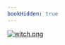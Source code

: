 ```yaml
---
bookHidden: true
---
```

[![witch.png](https://i.postimg.cc/gznzCX7b/witch.png)](/docs/art/gallery/2)
